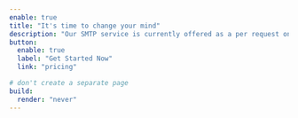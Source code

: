 ```yaml
---
enable: true
title: "It's time to change your mind"
description: "Our SMTP service is currently offered as a per request only service.Please user our contact form to gain access to sending using our this service. "
button:
  enable: true
  label: "Get Started Now"
  link: "pricing"

# don't create a separate page
build:
  render: "never"
---
```

